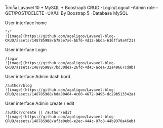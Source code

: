 โปรเจ็ค Lavavel 10 + MySQL + Boostrap5 CRUD
    -Login/Logout
    -Admin role
    -GET/POST/DELETE 
    -UX/UI By Boostrap 5 
    -Database MySQL

User interface home

    "/"
    ![image](https://github.com/agaligoo/Lavavel-blog-CRUD/assets/148785988/b785e7ae-bbf6-4d12-bbda-616ffa9a4f21)

User interface Login

    /login
    ![image](https://github.com/agaligoo/Lavavel-blog-CRUD/assets/148785988/7bd30dea-26fd-4d43-acea-32a49667cd9b)

User interface Admin dash bord

    /author/blog
    ![image](https://github.com/agaligoo/Lavavel-blog-CRUD/assets/148785988/bda88464-4c60-4672-9496-dc29b513342a)

User interface Admin create / edit

    /author/create || /author/edit
    ![image](https://github.com/agaligoo/Lavavel-blog-CRUD/assets/148785988/af3e0eb6-e2ec-444c-87c8-44b9370a46eb)



